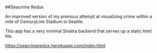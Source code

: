 ##Seacrime Redux

An improved version of my previous attempt at visualizing crime within a mile of CenturyLink Stadium in Seattle.

This app has a very minimal Sinatra backend that serves up a static html file.

https://seacrimeredux.herokuapp.com/index.html